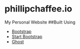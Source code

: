 # phillipchaffee.io
My Personal Website
##Built Using
- [Bootstrap](http://getbootstrap.com/)
- [Start Bootstrap](http://startbootstrap.com/)
- [Ghost](https://ghost.org/)
